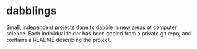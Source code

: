 # dabblings
Small, independent projects done to dabble in new areas of computer science. Each individual folder has been copied from a private git repo, and contains a README describing the project.
